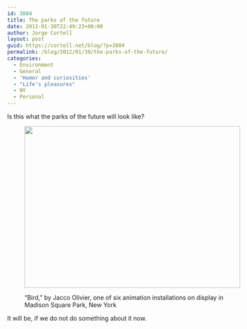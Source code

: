 ```yaml
---
id: 3804
title: The parks of the future
date: 2012-01-30T22:49:23+00:00
author: Jorge Cortell
layout: post
guid: https://cortell.net/blog/?p=3804
permalink: /blog/2012/01/30/the-parks-of-the-future/
categories:
  - Environment
  - General
  - 'Humor and curiosities'
  - "Life's pleasures"
  - NY
  - Personal
---
```

Is this what the parks of the future will look like?<figure style="width: 500px" class="wp-caption aligncenter">

<img title="Bird" src="https://lh6.googleusercontent.com/-ZefETDznfMM/Txx-0Gh9aPI/AAAAAAAAANo/J0ESPaR4UHA/w500-h375-k/20120122_162430.jpg" alt="" width="500" height="375" /><figcaption class="wp-caption-text">“Bird,” by Jacco Olivier, one of six animation installations on display in Madison Square Park, New York</figcaption></figure> 

It will be, if we do not do something about it now.